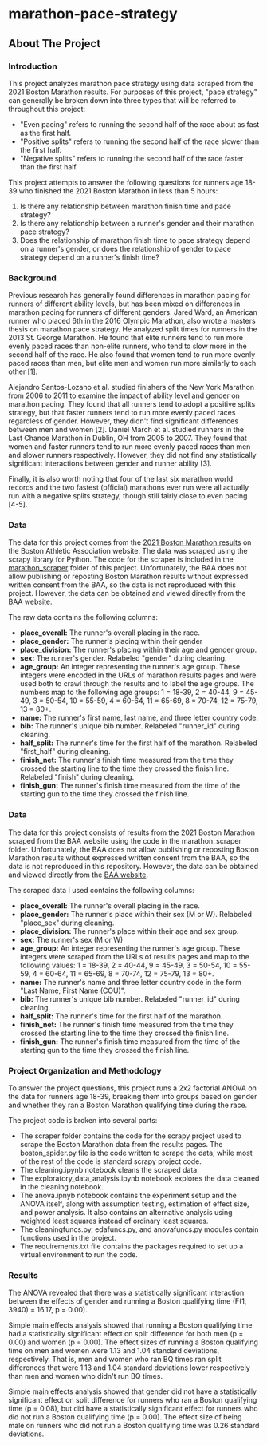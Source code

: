 # marathon-pace-strategy

## About The Project

### Introduction

This project analyzes marathon pace strategy using data scraped from the 2021 Boston Marathon results. For purposes of this project, "pace strategy" can generally be broken down into three types that will be referred to throughout this project:

* "Even pacing" refers to running the second half of the race about as fast as the first half.
* "Positive splits" refers to running the second half of the race slower than the first half.
* "Negative splits" refers to running the second half of the race faster than the first half.

This project attempts to answer the following questions for runners age 18-39 who finished the 2021 Boston Marathon in less than 5 hours:

1. Is there any relationship between marathon finish time and pace strategy?
2. Is there any relationship between a runner's gender and their marathon pace strategy?
3. Does the relationship of marathon finish time to pace strategy depend on a runner's gender, or does the relationship of gender to pace strategy depend on a runner's finish time?

### Background

Previous research has generally found differences in marathon pacing for runners of different ability levels, but has been mixed on differences in marathon pacing for runners of different genders. Jared Ward, an American runner who placed 6th in the 2016 Olympic Marathon, also wrote a masters thesis on marathon pace strategy. He analyzed split times for runners in the 2013 St. George Marathon. He found that elite runners tend to run more evenly paced races than non-elite runners, who tend to slow more in the second half of the race. He also found that women tend to run more evenly paced races than men, but elite men and women run more similarly to each other [1].

Alejandro Santos-Lozano et al. studied finishers of the New York Marathon from 2006 to 2011 to examine the impact of ability level and gender on marathon pacing. They found that all runners tend to adopt a positive splits strategy, but that faster runners tend to run more evenly paced races regardless of gender. However, they didn't find significant differences between men and women [2]. Daniel March et al. studied runners in the Last Chance Marathon in Dublin, OH from 2005 to 2007. They found that women and faster runners tend to run more evenly paced races than men and slower runners respectively. However, they did not find any statistically significant interactions between gender and runner ability [3].

Finally, it is also worth noting that four of the last six marathon world records and the two fastest (official) marathons ever run were all actually run with a negative splits strategy, though still fairly close to even pacing [4-5].

### Data

The data for this project comes from the [2021 Boston Marathon results](https://boston.r.mikatiming.com/2021/?pid=leaderboard&pidp=leaderboard) on the Boston Athletic Association website. The data was scraped using the scrapy library for Python. The code for the scraper is included in the [marathon_scraper](https://github.com/tommcd09/marathon-pace-strategy/tree/main/marathon_scraper) folder of this project. Unfortunately, the BAA does not allow publishing or reposting Boston Marathon results without expressed written consent from the BAA, so the data is not reproduced with this project. However, the data can be obtained and viewed directly from the BAA website.

The raw data contains the following columns:

* <b>place_overall:</b> The runner's overall placing in the race.
* <b>place_gender:</b> The runner's placing within their gender
* <b>place_division:</b> The runner's placing within their age and gender group.
* <b>sex:</b> The runner's gender. Relabeled "gender" during cleaning.
* <b>age_group:</b> An integer representing the runner's age group. These integers were encoded in the URLs of marathon results pages and were used both to crawl through the results and to label the age groups. The numbers map to the following age groups: 1 = 18-39, 2 = 40-44, 9 = 45-49, 3 = 50-54, 10 = 55-59, 4 = 60-64, 11 = 65-69, 8 = 70-74, 12 = 75-79, 13 = 80+.
* <b>name:</b> The runner's first name, last name, and three letter country code.
* <b>bib:</b> The runner's unique bib number. Relabeled "runner_id" during cleaning.
* <b>half_split:</b> The runner's time for the first half of the marathon. Relabeled "first_half" during cleaning.
* <b>finish_net:</b> The runner's finish time measured from the time they crossed the starting line to the time they crossed the finish line. Relabeled "finish" during cleaning.
* <b>finish_gun:</b> The runner's finish time measured from the time of the starting gun to the time they crossed the finish line.

### Data

The data for this project consists of results from the 2021 Boston Marathon scraped from the BAA website using the code in the marathon_scraper folder. Unfortunately, the BAA does not allow publishing or reposting Boston Marathon results without expressed written consent from the BAA, so the data is not reproduced in this repository. However, the data can be obtained and viewed directly from the [BAA website](https://www.baa.org/races/boston-marathon/results/search-results).

The scraped data I used contains the following columns:
* <b>place_overall:</b> The runner's overall placing in the race.
* <b>place_gender:</b> The runner's place within their sex (M or W). Relabeled "place_sex" during cleaning.
* <b>place_division:</b> The runner's place within their age and sex group.
* <b>sex:</b> The runner's sex (M or W)
* <b>age_group:</b> An integer representing the runner's age group. These integers were scraped from the URLs of results pages and map to the following values: 1 = 18-39, 2 = 40-44, 9 = 45-49, 3 = 50-54, 10 = 55-59, 4 = 60-64, 11 = 65-69, 8 = 70-74, 12 = 75-79, 13 = 80+.
* <b>name:</b> The runner's name and three letter country code in the form "Last Name, First Name (COU)".
* <b>bib:</b> The runner's unique bib number. Relabeled "runner_id" during cleaning.
* <b>half_split:</b> The runner's time for the first half of the marathon.
* <b>finish_net:</b> The runner's finish time measured from the time they crossed the starting line to the time they crossed the finish line.
* <b>finish_gun:</b> The runner's finish time measured from the time of the starting gun to the time they crossed the finish line.

### Project Organization and Methodology

To answer the project questions, this project runs a 2x2 factorial ANOVA on the data for runners age 18-39, breaking them into groups based on gender and whether they ran a Boston Marathon qualifying time during the race.

The project code is broken into several parts:

* The scraper folder contains the code for the scrapy project used to scrape the Boston Marathon data from the results pages. The boston_spider.py file is the code written to scrape the data, while most of the rest of the code is standard scrapy project code.
* The cleaning.ipynb notebook cleans the scraped data.
* The exploratory_data_analysis.ipynb notebook explores the data cleaned in the cleaning notebook.
* The anova.ipnyb notebook contains the experiment setup and the ANOVA itself, along with assumption testing, estimation of effect size, and power analysis. It also contains an alternative analysis using weighted least squares instead of ordinary least squares.
* The cleaningfuncs.py, edafuncs.py, and anovafuncs.py modules contain functions used in the project.
* The requirements.txt file contains the packages required to set up a virtual environment to run the code.

### Results

The ANOVA revealed that there was a statistically significant interaction between the effects of gender and running a Boston qualifying time (F(1, 3940) = 16.17, p = 0.00).

Simple main effects analysis showed that running a Boston qualifying time had a statistically significant effect on split difference for both men (p = 0.00) and women (p = 0.00). The effect sizes of running a Boston qualifying time on men and women were 1.13 and 1.04 standard deviations, respectively. That is, men and women who ran BQ times ran split differences that were 1.13 and 1.04 standard deviations lower respectively than men and women who didn't run BQ times.

Simple main effects analysis showed that gender did not have a statistically significant effect on split difference for runners who ran a Boston qualifying time (p = 0.08), but did have a statistically significant effect for runners who did not run a Boston qualifying time (p = 0.00). The effect size of being male on runners who did not run a Boston qualifying time was 0.26 standard deviations.
